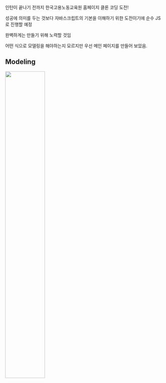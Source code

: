 인턴이 끝나기 전까지 한국고용노동교육원 홈페이지 클론 코딩 도전!

성공에 의미를 두는 것보다 자바스크립트의 기본을 이해하기 위한 도전이기에
순수 JS로 진행할 예정

완벽하게는 만들기 위해 노력할 것임

어떤 식으로 모델링을 해야하는지 모르지만 우선 메인 페이지를 만들어 보았음.

Modeling
--------
<div>
<img src = "https://user-images.githubusercontent.com/64782636/99531949-da807280-29e6-11eb-9cdc-89fa19582b8c.png" width = "50%"></img>
</div>
